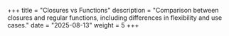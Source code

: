 +++
title = "Closures vs Functions"
description = "Comparison between closures and regular functions, including differences in flexibility and use cases."
date = "2025-08-13"
weight = 5
+++
